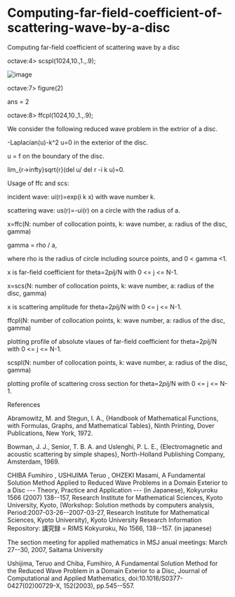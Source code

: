# Computing-far-field-coefficient-of-scattering-wave-by-a-disc
Computing far-field coefficient of scattering wave by a disc


octave:4> scspl(1024,10.,1.,.9);

![image](https://user-images.githubusercontent.com/1296728/179496443-01ab4969-d546-4b3a-8413-3b4d22ed2a17.png)

octave:7> figure(2)

ans =  2

octave:8> ffcpl(1024,10.,1.,.9);

We consider the following reduced wave problem in the extrior of a disc.

-Laplacian(u)-k^2 u=0 in the exterior of the disc.

u = f on the boundary of the disc.

lim_{r->infty}sqrt{r}(del u/ del r -i k u)=0.

Usage of ffc and scs:

incident wave: ui(r)=exp(i k x) with wave number k.

scattering wave: us(r)=-ui(r) on a circle with the radius of a.

x=ffc(N: number of collocation points, k: wave number, a: radius of the disc, gamma)

gamma = rho / a,

where rho is the radius of circle including source points, and 0 < gamma <1.

x is far-field coefficient for theta=2*pi*j/N with 0 <= j <= N-1.


x=scs(N: number of collocation points, k: wave number, a: radius of the disc, gamma)

x is scattering amplitude for theta=2*pi*j/N with 0 <= j <= N-1.


ffcpl(N: number of collocation points, k: wave number, a: radius of the disc, gamma)

plotting profile of absolute vlaues of far-field coefficient for theta=2*pi*j/N with 0 <= j <= N-1.


scspl(N: number of collocation points, k: wave number, a: radius of the disc, gamma)

plotting profile of scattering cross section for theta=2*pi*j/N with 0 <= j <= N-1.



References


Abramowitz, M. and Stegun, I. A., {Handbook of Mathematical Functions, with Formulas, Graphs, and Mathematical Tables}, Ninth Printing, Dover Publications, New York, 1972.


Bowman, J. J., Senior, T. B. A. and Uslenghi, P. L. E., {Electromagnetic and acoustic scattering by simple shapes}, North-Holland Publishing Company, Amsterdam, 1969.


CHIBA Fumihiro , USHIJIMA Teruo , OHZEKI Masami, A Fundamental Solution Method Applied to Reduced Wave Problems in a Domain Exterior to a Disc --- Theory, Practice and Application --- (in Japanese), Kokyuroku 1566 (2007) 138--157, Research Institute for Mathematical Sciences, Kyoto University, Kyoto, (Workshop: Solution methods by computers analysis, Period:2007-03-26--2007-03-27, Research Institute for Mathematical Sciences, Kyoto University), Kyoto University Research Information Repository: 講究録 = RIMS Kokyuroku, No 1566, 138--157. (in japanese)


The section meeting for applied mathematics in MSJ anual meetings: March 27--30, 2007, Saitama University


Ushijima, Teruo and Chiba, Fumihiro, A Fundamental Solution Method for the Reduced Wave Problem in a Domain Exterior to a Disc, Journal of Computational and Applied Mathematics, doi:10.1016/S0377-0427(02)00729-X, 152(2003), pp.545--557.
